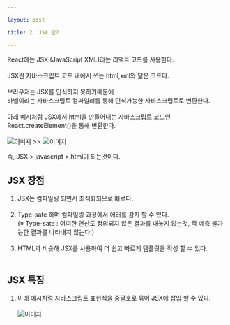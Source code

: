 ```yaml
---

layout: post

title: 2. JSX 란?

---
```


React에는 JSX (JavaScript XML)라는 리액트 코드를 사용한다.<br><br>
JSX란 자바스크립트 코드 내에서 쓰는 html,xml와 닮은 코드다.<br><br>
브라우저는 JSX를 인식하지 못하기때문에 <br>
바벨이라는 자바스크립트 컴파일러를 통해 인식가능한 자바스크립트로 변환한다.<br><br>
아래 예시처럼 JSX에서 html을 만들어내는 자바스크립트 코드인 React.createElement()을 통해 변환한다.<br><br>
![이미지](https://github.com/tblynda/tblynda.github.io/blob/master/images/react2_01.PNG?raw=true) >>
![이미지](https://github.com/tblynda/tblynda.github.io/blob/master/images/react2_02.PNG?raw=true)

즉, JSX > javascript > html이 되는것이다.

## JSX 장점<br>
1. JSX는 컴파일링 되면서 최적화되므로 빠르다.<br><br>
2. Type-sate 하며 컴파일링 과정에서 에러를 감지 할 수 있다.<br>
(※ Type-sate : 어떠한 연산도 정의되지 않은 결과를 내놓지 않는것, 즉 예측 불가능한 결과를 나타내지 않는다.)<br><br>
3. HTML과 비슷해 JSX를 사용하여 더 쉽고 빠르게 템플릿을 작성 할 수 있다. <br><br>

## JSX 특징<br>
1. 아래 예시처럼 자바스크립트 표현식을 중괄호로 묶어 JSX에 삽입 할 수 있다.<br><br>
![이미지](https://github.com/tblynda/tblynda.github.io/blob/master/images/react2_03.PNG?raw=true)

